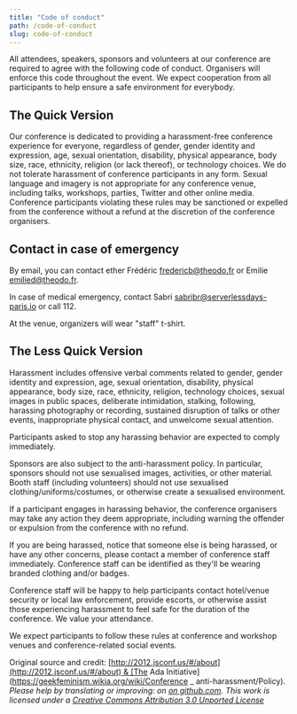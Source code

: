 ```yaml
---
title: "Code of conduct"
path: /code-of-conduct
slug: code-of-conduct
---
```


All attendees, speakers, sponsors and volunteers at our conference are required to agree with the following code of conduct. Organisers will enforce this code throughout the event. We expect cooperation from all participants to help ensure a safe environment for everybody.

## The Quick Version

Our conference is dedicated to providing a harassment-free conference experience for everyone, regardless of gender, gender identity and expression, age, sexual orientation, disability, physical appearance, body size, race, ethnicity, religion (or lack thereof), or technology choices. We do not tolerate harassment of conference participants in any form. Sexual language and imagery is not appropriate for any conference venue, including talks, workshops, parties, Twitter and other online media. Conference participants violating these rules may be sanctioned or expelled from the conference without a refund at the discretion of the conference organisers.

## Contact in case of emergency

By email, you can contact ether Frédéric <fredericb@theodo.fr> or Emilie <emilied@theodo.fr>.

In case of medical emergency, contact Sabri <sabribr@serverlessdays-paris.io> or call 112.

At the venue, organizers will wear "staff" t-shirt.

## The Less Quick Version

Harassment includes offensive verbal comments related to gender, gender identity and expression, age, sexual orientation, disability, physical appearance, body size, race, ethnicity, religion, technology choices, sexual images in public spaces, deliberate intimidation, stalking, following, harassing photography or recording, sustained disruption of talks or other events, inappropriate physical contact, and unwelcome sexual attention.

Participants asked to stop any harassing behavior are expected to comply immediately.

Sponsors are also subject to the anti-harassment policy. In particular, sponsors should not use sexualised images, activities, or other material. Booth staff (including volunteers) should not use sexualised clothing/uniforms/costumes, or otherwise create a sexualised environment.

If a participant engages in harassing behavior, the conference organisers may take any action they deem appropriate, including warning the offender or expulsion from the conference with no refund.

If you are being harassed, notice that someone else is being harassed, or have any other concerns, please contact a member of conference staff immediately. Conference staff can be identified as they'll be wearing branded clothing and/or badges.

Conference staff will be happy to help participants contact hotel/venue security or local law enforcement, provide escorts, or otherwise assist those experiencing harassment to feel safe for the duration of the conference. We value your attendance.

We expect participants to follow these rules at conference and workshop venues and conference-related social events.

Original source and credit: [http://2012.jsconf.us/#/about](http://2012.jsconf.us/#/about) & [The Ada Initiative](https://geekfeminism.wikia.org/wiki/Conference \_ anti-harassment/Policy).  
_Please help by translating or improving: on [on github.com](https://github.com/confcodeofconduct/confcodeofconduct.com)._ _This work is licensed under a [Creative Commons Attribution 3.0 Unported License](https://creativecommons.org/licenses/by/3.0/deed)_
